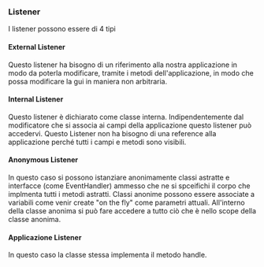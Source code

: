 ### Listener
I listener possono essere di 4 tipi
#### External Listener
Questo listener ha bisogno di un riferimento alla nostra applicazione in modo da poterla modificare, tramite i metodi dell'applicazione, in modo che possa modificare la gui in maniera non arbitraria.

#### Internal Listener
Questo listener è dichiarato come classe interna. Indipendentemente dal modificatore che si associa ai campi della applicazione questo listener può accedervi. Questo Listener non ha bisogno di una reference alla applicazione perché tutti i campi e metodi sono visibili.

#### Anonymous Listener
In questo caso si possono istanziare anonimamente classi astratte e interfacce (come EventHandler) ammesso che ne si spceifichi il corpo che implmenta tutti i metodi astratti. Classi anonime possono essere associate a variabili come venir create "on the fly" come parametri attuali. All'interno della classe anonima si può fare accedere a tutto ciò che è nello scope della classe anonima.

#### Applicazione Listener
In questo caso la classe stessa implementa il metodo handle.